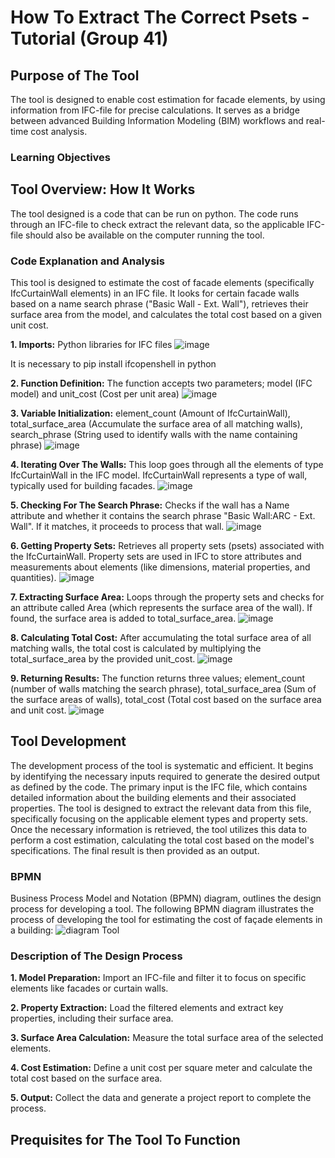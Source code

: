 # How To Extract The Correct Psets - Tutorial (Group 41) #

## Purpose of The Tool ##
The tool is designed to enable cost estimation for facade elements, by using information from IFC-file for precise calculations. It serves as a bridge between advanced Building Information Modeling (BIM) workflows and real-time cost analysis.

### Learning Objectives ###


## Tool Overview: How It Works ##
The tool designed is a code that can be run on python. The code runs through an IFC-file to check extract the relevant data, so the applicable IFC-file should also be available on the computer running the tool.

### Code Explanation and Analysis ###
This tool is designed to estimate the cost of facade elements (specifically IfcCurtainWall elements) in an IFC file. It looks for certain facade walls based on a name search phrase ("Basic Wall - Ext. Wall"), retrieves their surface area from the model, and calculates the total cost based on a given unit cost.

**1. Imports:** Python libraries for IFC files
![image](https://github.com/user-attachments/assets/711db219-f4e1-4541-ad52-1cfe384fe476)

It is necessary to pip install ifcopenshell in python

**2. Function Definition:** The function accepts two parameters; model (IFC model) and unit_cost (Cost per unit area)
![image](https://github.com/user-attachments/assets/068cb7de-69c2-4b02-8b90-8334b159d2c1)

**3. Variable Initialization:** element_count (Amount of IfcCurtainWall), total_surface_area (Accumulate the surface area of all matching walls), search_phrase (String used to identify walls with the name containing phrase)
![image](https://github.com/user-attachments/assets/14515a24-1177-4f6c-9701-1049624c489c)

**4. Iterating Over The Walls:** This loop goes through all the elements of type IfcCurtainWall in the IFC model. IfcCurtainWall represents a type of wall, typically used for building facades.
![image](https://github.com/user-attachments/assets/c606ba35-d4f5-48b4-810f-bd21addc9625)

**5. Checking For The Search Phrase:** Checks if the wall has a Name attribute and whether it contains the search phrase "Basic Wall:ARC - Ext. Wall". If it matches, it proceeds to process that wall.
![image](https://github.com/user-attachments/assets/cd9c1bc0-05ae-4870-b034-91591d54a794)

**6. Getting Property Sets:** Retrieves all property sets (psets) associated with the IfcCurtainWall. Property sets are used in IFC to store attributes and measurements about elements (like dimensions, material properties, and quantities).
![image](https://github.com/user-attachments/assets/51fcacb0-acbb-455c-b91d-e275750eb14b)

**7. Extracting Surface Area:** Loops through the property sets and checks for an attribute called Area (which represents the surface area of the wall). If found, the surface area is added to total_surface_area.
![image](https://github.com/user-attachments/assets/34339d39-96e4-469f-8989-83238c1567a2)

**8. Calculating Total Cost:** After accumulating the total surface area of all matching walls, the total cost is calculated by multiplying the total_surface_area by the provided unit_cost.
![image](https://github.com/user-attachments/assets/42282706-7bb3-4cf2-81b0-0d5d9ae76654)

**9. Returning Results:** The function returns three values; element_count (number of walls matching the search phrase), total_surface_area (Sum of the surface areas of walls), total_cost (Total cost based on the surface area and unit cost.
![image](https://github.com/user-attachments/assets/8addc4c7-6668-4faa-8224-b243b223d4b7)

## Tool Development ##
The development process of the tool is systematic and efficient. It begins by identifying the necessary inputs required to generate the desired output as defined by the code. The primary input is the IFC file, which contains detailed information about the building elements and their associated properties. The tool is designed to extract the relevant data from this file, specifically focusing on the applicable element types and property sets. Once the necessary information is retrieved, the tool utilizes this data to perform a cost estimation, calculating the total cost based on the model's specifications. The final result is then provided as an output.

### BPMN ###
Business Process Model and Notation (BPMN) diagram, outlines the design process for developing a tool. The following BPMN diagram illustrates the process of developing the tool for estimating the cost of façade elements in a building:
![diagram Tool](https://github.com/user-attachments/assets/9a06e1b4-e8e7-413f-aba6-b626682c62e5)

### Description of The Design Process ###
**1. Model Preparation:** Import an IFC-file and filter it to focus on specific elements like facades or curtain walls.

**2. Property Extraction:** Load the filtered elements and extract key properties, including their surface area.

**3. Surface Area Calculation:** Measure the total surface area of the selected elements.

**4. Cost Estimation:** Define a unit cost per square meter and calculate the total cost based on the surface area.

**5. Output:** Collect the data and generate a project report to complete the process.

## Prequisites for The Tool To Function

